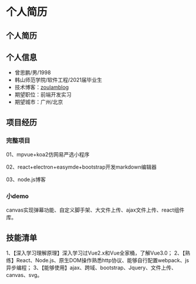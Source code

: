 # 个人简历

## 个人简历

## 个人信息

* 曾思鹏/男/1998
* 韩山师范学院/软件工程/2021届毕业生
* 技术博客：[zoulamblog](https://zoulam.gitbook.io/zoulamlearnnote/)
* 期望职位：前端开发实习
* 期望城市：广州/北京

## 项目经历

### 完整项目

01、mpvue+koa2仿网易严选小程序

02、react+electron+easymde+bootstrap开发markdown编辑器

03、node.js博客

### 小demo

canvas实现弹幕功能、自定义脚手架、大文件上传、ajax文件上传、react组件库。

## 技能清单

1、【深入学习理解原理】深入学习过Vue2.x和Vue全家桶，了解Vue3.0； 2、【熟练】React、Node.js、原生DOM操作熟悉http协议、能够自行配置webpack、js异步编程； 3、【能够使用】ajax、跨域、bootstrap、Jquery、文件上传、canvas、svg。

